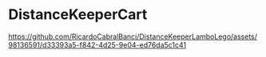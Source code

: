 # DistanceKeeperCart

https://github.com/RicardoCabralBanci/DistanceKeeperLamboLego/assets/98136591/d33393a5-f842-4d25-9e04-ed76da5c1c41


